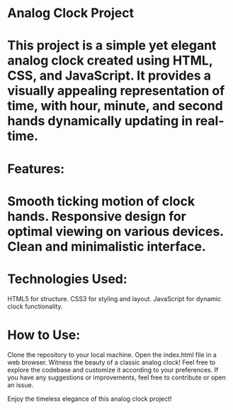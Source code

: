 
<h1>Analog Clock Project<h1/>

This project is a simple yet elegant analog clock created using HTML, CSS, and JavaScript. It provides a visually appealing representation of time, with hour, minute, and second hands dynamically updating in real-time.

<h1>Features:<h1/>
Smooth ticking motion of clock hands.
Responsive design for optimal viewing on various devices.
Clean and minimalistic interface.
  <br>
<h1>Technologies Used:</h1>
HTML5 for structure.
CSS3 for styling and layout.
JavaScript for dynamic clock functionality.
<h1>How to Use:</h1>
Clone the repository to your local machine.
Open the index.html file in a web browser.
Witness the beauty of a classic analog clock!
Feel free to explore the codebase and customize it according to your preferences. If you have any suggestions or improvements, feel free to contribute or open an issue.

Enjoy the timeless elegance of this analog clock project!
